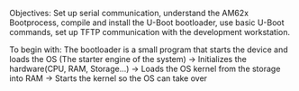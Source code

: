 Objectives: Set up serial communication, understand the AM62x Bootprocess,
compile and install the U-Boot bootloader, use basic U-Boot commands, set
up TFTP communication with the development workstation.

To begin with:
    The bootloader is a small program that starts the device and loads the OS (The starter engine of the system)
    -> Initializes the hardware(CPU, RAM, Storage...)
    -> Loads the OS kernel from the storage into RAM
    -> Starts the kernel so the OS can take over
